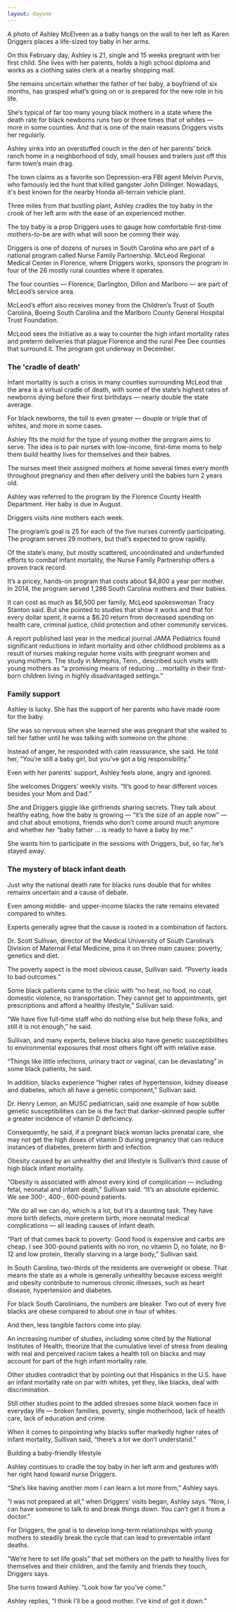 ```yaml
---
layout: dayone
---
```


A photo of Ashley McElveen as a baby hangs on the wall to her left as Karen Driggers places a life-sized toy baby in her arms. 

On this February day, Ashley is 21, single and 15 weeks pregnant with her first child. She lives with her parents, holds a high school diploma and works as a clothing sales clerk at a nearby shopping mall.

She remains uncertain whether the father of her baby, a boyfriend of six months, has grasped what’s going on or is prepared for the new role in his life.

She’s typical of far too many young black mothers in a state where the death rate for black newborns runs two or three times that of whites — more in some counties. And that is one of the main reasons Driggers visits her regularly.

Ashley sinks into an overstuffed couch in the den of her parents’ brick ranch home in a neighborhood of tidy, small houses and trailers just off this farm town’s main drag. 

The town claims as a favorite son Depression-era FBI agent Melvin Purvis, who famously led the hunt that killed gangster John Dillinger. Nowadays, it's best known for the nearby Honda all-terrain vehicle plant.

Three miles from that bustling plant, Ashley cradles the toy baby in the crook of her left arm with the ease of an experienced mother.

The toy baby is a prop Driggers uses to gauge how comfortable first-time mothers-to-be are with what will soon be coming their way.

Driggers is one of dozens of nurses in South Carolina who are part of a national program called Nurse Family Partnership. McLeod Regional Medical Center in Florence, where Driggers works, sponsors the program in four of the 26 mostly rural counties where it operates.

The four counties — Florence, Darlington, Dillon and Marlboro — are part of McLeod’s service area.

McLeod’s effort also receives money from the Children’s Trust of South Carolina, Boeing South Carolina and the Marlboro County General Hospital Trust Foundation.

McLeod sees the initiative as a way to counter the high infant mortality rates and preterm deliveries that plague Florence and the rural Pee Dee counties that surround it. The program got underway in December.

### The 'cradle of death'

Infant mortality is such a crisis in many counties surrounding McLeod that the area is a virtual cradle of death, with some of the state’s highest rates of newborns dying before their first birthdays — nearly double the state average.

For black newborns, the toll is even greater — douple or triple that of whites, and more in some cases.

Ashley fits the mold for the type of young mother the program aims to serve. The idea is to pair nurses with low-income, first-time moms to help them build healthy lives for themselves and their babies.

The nurses meet their assigned mothers at home several times every month throughout pregnancy and then after delivery until the babies turn 2 years old. 

Ashley was referred to the program by the Florence County Health Department. Her baby is due in August.

Driggers visits nine mothers each week.

The program’s goal is 25 for each of the five nurses currently participating. The program serves 29 mothers, but that’s expected to grow rapidly.

Of the state’s many, but mostly scattered, uncoordinated and underfunded efforts to combat infant mortality, the Nurse Family Partnership offers a proven track record. 

It’s a pricey, hands-on program that costs about $4,800 a year per mother. In 2014, the program served 1,286 South Carolina mothers and their babies.

It can cost as much as $6,500 per family, McLeod spokeswoman Tracy Stanton said. But she pointed to studies that show it works and that for every dollar spent, it earns a $6.20 return from decreased spending on health care, criminal justice, child protection and other community services.

A report published last year in the medical journal JAMA Pediatrics found significant reductions in infant mortality and other childhood problems as a result of nurses making regular home visits with pregnant women and young mothers. The study in Memphis, Tenn., described such visits with young mothers as “a promising means of reducing ... mortality in their first-born children living in highly disadvantaged settings.”

### Family support

Ashley is lucky. She has the support of her parents who have made room for the baby.

She was so nervous when she learned she was pregnant that she waited to tell her father until he was talking with someone on the phone.

Instead of anger, he responded with calm reassurance, she said. He told her, “You’re still a baby girl, but you’ve got a big responsibility.”

Even with her parents’ support, Ashley feels alone, angry and ignored.

She welcomes Driggers’ weekly visits. “It’s good to hear different voices besides your Mom and Dad.”

She and Driggers giggle like girlfriends sharing secrets. They talk about healthy eating, how the baby is growing — “it’s the size of an apple now” — and chat about emotions, friends who don’t come around much anymore and whether her “baby father ... is ready to have a baby by me.”

She wants him to participate in the sessions with Driggers, but, so far, he’s stayed away.

### The mystery of black infant death

Just why the national death rate for blacks runs double that for whites remains uncertain and a cause of debate.

Even among middle- and upper-income blacks the rate remains elevated compared to whites.

Experts generally agree that the cause is rooted in a combination of factors.

Dr. Scott Sullivan, director of the Medical University of South Carolina’s Division of Maternal Fetal Medicine, pins it on three main causes: poverty, genetics and diet.

The poverty aspect is the most obvious cause, Sullivan said. “Poverty leads to bad outcomes.” 

Some black patients came to the clinic with “no heat, no food, no coat, domestic violence, no transportation. They cannot get to appointments, get prescriptions and afford a healthy lifestyle,” Sullivan said.

“We have five full-time staff who do nothing else but help these folks, and still it is not enough,” he said.

Sullivan, and many experts, believe blacks also have genetic susceptibilities to environmental exposures that most others fight off with relative ease.

“Things like little infections, urinary tract or vaginal, can be devastating” in some black patients, he said.

In addition, blacks experience “higher rates of hypertension, kidney disease and diabetes, which all have a genetic component,” Sullivan said.

Dr. Henry Lemon, an MUSC pediatrician, said one example of how subtle genetic susceptibilities can be is the fact that darker-skinned people suffer a greater incidence of vitamin D deficiency.

Consequently, he said, if a pregnant black woman lacks prenatal care, she may not get the high doses of vitamin D during pregnancy that can reduce instances of diabetes, preterm birth and infection.

Obesity caused by an unhealthy diet and lifestyle is Sullivan’s third cause of high black infant mortality.

“Obesity is associated with almost every kind of complication — including fetal, neonatal and infant death,” Sullivan said. “It’s an absolute epidemic. We see 300-, 400-, 600-pound patients.

“We do all we can do, which is a lot, but it’s a daunting task. They have more birth defects, more preterm birth, more neonatal medical complications — all leading causes of infant death.

“Part of that comes back to poverty: Good food is expensive and carbs are cheap. I see 300-pound patients with no iron, no vitamin D, no folate, no B-12 and low protein, literally starving in a large body,” Sullivan said.

In South Carolina, two-thirds of the residents are overweight or obese. That means the state as a whole is generally unhealthy because excess weight and obesity contribute to numerous chronic illnesses, such as heart disease, hypertension and diabetes.

For black South Carolinians, the numbers are bleaker. Two out of every five blacks are obese compared to about one in four of whites.

And then, less tangible factors come into play.

An increasing number of studies, including some cited by the National Institutes of Health, theorize that the cumulative level of stress from dealing with real and perceived racism takes a health toll on blacks and may account for part of the high infant mortality rate.

Other studies contradict that by pointing out that Hispanics in the U.S. have an infant mortality rate on par with whites, yet they, like blacks, deal with discrimination.

Still other studies point to the added stresses some black women face in everyday life — broken families, poverty, single motherhood, lack of health care, lack of education and crime.

When it comes to pinpointing why blacks suffer markedly higher rates of infant mortality, Sullivan said, “there’s a lot we don’t understand.”

Building a baby-friendly lifestyle

Ashley continues to cradle the toy baby in her left arm and gestures with her right hand toward nurse Driggers.

“She’s like having another mom I can learn a lot more from,” Ashley says.

“I was not prepared at all,” when Driggers’ visits began, Ashley says. “Now, I can have someone to talk to and break things down. You can’t get it from a doctor.”

For Driggers, the goal is to develop long-term relationships with young mothers to steadily break the cycle that can lead to preventable infant deaths.

“We’re here to set life goals” that set mothers on the path to healthy lives for themselves and their children, and the family and friends they touch, Driggers says.

She turns toward Ashley. “Look how far you’ve come.”

Ashley replies, “I think I’ll be a good mother. I’ve kind of got it down.”
